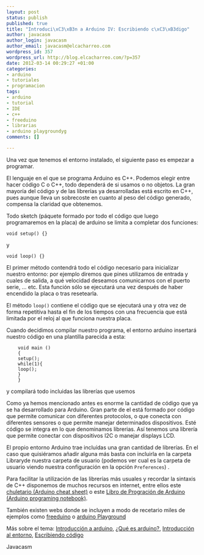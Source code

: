 ```yaml
--- 
layout: post
status: publish
published: true
title: "Introduci\xC3\xB3n a Arduino IV: Escribiendo c\xC3\xB3digo"
author: javacasm
author_login: javacasm
author_email: javacasm@elcacharreo.com
wordpress_id: 357
wordpress_url: http://blog.elcacharreo.com/?p=357
date: 2012-03-14 00:29:27 +01:00
categories: 
- arduino
- tutoriales
- programacion
tags: 
- arduino
- tutorial
- IDE
- c++
- freeduino
- librarias
- arduino playgroundyg
comments: []

---
```

Una vez que tenemos el entorno instalado, el siguiente paso es empezar a programar.

El lenguaje en el que se programa Arduino es C++. Podemos elegir entre hacer código C o C++, todo dependerá de si usamos o no objetos. La gran mayoría del código y de las librerías ya desarrolladas está escrito en C++, pues aunque lleva un sobrecoste en cuanto al peso del código generado, compensa la claridad que obtenemos.

Todo sketch (páquete formado por todo el código que luego programaremos en la placa) de arduino se limita a completar dos funciones:

<code>void setup()
{}</code>

y

<code>void loop()
{}
</code>

El primer método contendrá todo el código necesario para inicializar nuestro entorno: por ejemplo diremos que pines utilizamos de entrada y cuales de salida, a qué velocidad deseamos comunicarnos con el puerto serie, ... etc. Esta función sólo se ejecutará una vez después de haber encendido la placa o tras resetearla.

El método <code>loop()</code> contiene el código que se ejecutará una y otra vez de forma repetitiva hasta el fin de los tiempos con una frecuencia que está limitada por el reloj al que funciona nuestra placa.

Cuando decidimos compilar nuestro programa, el entorno arduino insertará nuestro código en una plantilla parecida a esta:
<p style="padding-left: 30px;"><code>void main ()
{
setup();
while(1){
loop();
}
}</code></p>
y compilará todo incluidas las librerías que usemos

Como ya hemos mencionado antes es enorme la cantidad de código que ya se ha desarrollado para Arduino. Gran parte de el está formado por código que permite comunicar con diferentes protocolos, o que conecta con diferentes sensores o que permite manejar determinados dispositivos. Esté código se integra en lo que denominamos librerias. Así tenemos una librería que permite conectar con dispositivos I2C o manejar displays LCD.

El propio entorno Arduino trae incluídas una gran cantidad de librerías. En el caso que quisiéramos añadir alguna más basta con incluirla en la carpeta Libraryde nuestra carpeta de usuario (podemos ver cual es la carpeta de usuario viendo nuestra configuración en la opción <code>Preferences</code>) .

Para facilitar la utilización de las librerías más usuales y recordar la sintaxis de C++ disponemos de muchos recursos en internet, entre ellos este <a href="https://sites.google.com/site/mechatronicsguy/arduinocheatsheet">chuletario (Arduino cheat sheet)</a> o este <a href=" http://arduino.cc/playground/uploads/Main/arduino_notebook_v1-1.pdf">Libro de Progración de Arduino (Arduino programing notebook)</a>.

También existen webs donde se incluyen a modo de recetario miles de ejemplos como <a href="http://www.freeduino.org/">freeduino</a> o <a href="http://arduino.cc/playground/">arduino Playground</a>

Más sobre el tema: <a href="http://blog.elcacharreo.com/2012/03/05/introduccion-a-arduino-i-definicion-y-entorno/" target="_blank">Introducción a arduino</a>, <a title="Introducción a arduino" href="http://blog.elcacharreo.com/2012/03/07/introduccion-a-arduino-ii-que-es-arduin/" target="_blank">¿Qué es arduino?</a>, <a href="http://blog.elcacharreo.com/2012/03/07/introduccion-a-arduino-iii-el-ide/" target="_blank">Introducción al entorno</a>, <a title="Escribiendo código" href="http://blog.elcacharreo.com/2012/03/14/introducion-a-arduino-iv-escribiendo-codigo/" target="_blank">Escribiendo código</a>

Javacasm
